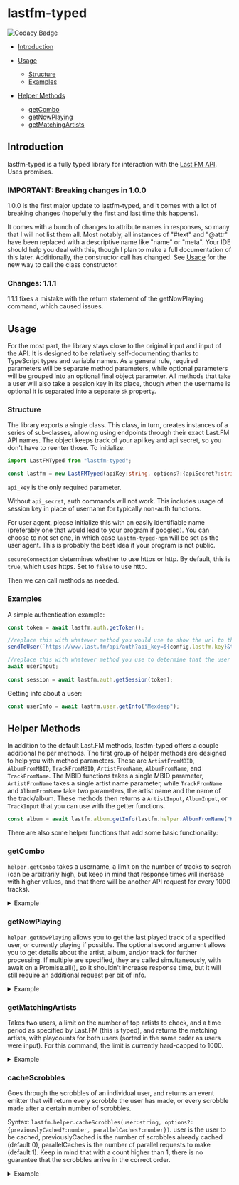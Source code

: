 # lastfm-typed

[![Codacy Badge](https://api.codacy.com/project/badge/Grade/04d6fccb32494d0b95fe631c702ad0fc)](https://app.codacy.com/gh/yayuyokitano/lastfm-typed?utm_source=github.com&utm_medium=referral&utm_content=yayuyokitano/lastfm-typed&utm_campaign=Badge_Grade)

- [Introduction](#introduction)

- [Usage](#usage)
    - [Structure](#structure)
    - [Examples](#examples)
- [Helper Methods](#helper-methods)
    - [getCombo](#getcombo)
    - [getNowPlaying](#getnowplaying)
    - [getMatchingArtists](#getmatchingartists)

## Introduction

lastfm-typed is a fully typed library for interaction with the [Last.FM API](https://www.last.fm/api). Uses promises.

### IMPORTANT: Breaking changes in 1.0.0

1.0.0 is the first major update to lastfm-typed, and it comes with a lot of breaking changes (hopefully the first and last time this happens).

It comes with a bunch of changes to attribute names in responses, so many that I will not list them all. Most notably, all instances of "#text" and "@attr" have been replaced with a descriptive name like "name" or "meta". Your IDE should help you deal with this, though I plan to make a full documentation of this later.
Additionally, the constructor call has changed. See [Usage](#usage) for the new way to call the class constructor.

### Changes: 1.1.1

1.1.1 fixes a mistake with the return statement of the getNowPlaying command, which caused issues.

## Usage

For the most part, the library stays close to the original input and input of the API. It is designed to be relatively self-documenting thanks to TypeScript types and variable names. As a general rule, required parameters will be separate method parameters, while optional parameters will be grouped into an optional final object parameter. All methods that take a user will also take a session key in its place, though when the username is optional it is separated into a separate `sk` property.

### Structure

The library exports a single class. This class, in turn, creates instances of a series of sub-classes, allowing using endpoints through their exact Last.FM API names. The object keeps track of your api key and api secret, so you don't have to reenter those. To initialize:

```ts
import LastFMTyped from "lastfm-typed";

const lastfm = new LastFMTyped(apiKey:string, options?:{apiSecret?:string, userAgent?:string, secureConnection?:boolean}); //insert key, secret, user agent, and whether to use https here
```

`api_key` is the only required parameter.

Without `api_secret`, auth commands will not work. This includes usage of session key in place of username for typically non-auth functions.

For user agent, please initialize this with an easily identifiable name (preferably one that would lead to your program if googled). You can choose to not set one, in which case `lastfm-typed-npm` will be set as the user agent. This is probably the best idea if your program is not public.

`secureConnection` determines whether to use https or http. By default, this is `true`, which uses https. Set to `false` to use http.

Then we can call methods as needed.

### Examples

A simple authentication example:

```ts
const token = await lastfm.auth.getToken();

//replace this with whatever method you would use to show the url to the user
sendToUser(`https://www.last.fm/api/auth?api_key=${config.lastfm.key}&token=${token}`);

//replace this with whatever method you use to determine that the user has accepted integration.
await userInput;
	
const session = await lastfm.auth.getSession(token);
```

Getting info about a user:

```ts
const userInfo = await lastfm.user.getInfo("Mexdeep");
```

## Helper Methods

In addition to the default Last.FM methods, lastfm-typed offers a couple additional helper methods. The first group of helper methods are designed to help you with method parameters. These are `ArtistFromMBID`, `AlbumFromMBID`, `TrackFromMBID`, `ArtistFromName`, `AlbumFromName`, and `TrackFromName`. The MBID functions takes a single MBID parameter, `ArtistFromName` takes a single artist name parameter, while `TrackFromName` and `AlbumFromName` take two parameters, the artist name and the name of the track/album. These methods then returns a `ArtistInput`, `AlbumInput`, or `TrackInput` that you can use with the getter functions.

```ts
const album = await lastfm.album.getInfo(lastfm.helper.AlbumFromName("KITANO REM", "RAINSICK/オレンジ"), {username:"Mexdeep"});
```

There are also some helper functions that add some basic functionality:

### getCombo

`helper.getCombo` takes a username, a limit on the number of tracks to search (can be arbitrarily high, but keep in mind that response times will increase with higher values, and that there will be another API request for every 1000 tracks).

<details>
  <summary>Example</summary>

  ```ts
  console.log(await lastfm.helper.getCombo("Mexdeep", 200));
  ```

  ```ts
  {
    "artist": {
      "name": "Unlucky Morpheus",
      "combo": 9
    },
    "album": {
      "name": "Hypothetical Box ACT3",
      "combo": 9
    },
    "track": {
      "name": "烏天狗",
      "combo": 0
    },
    "nowplaying": true,
    "image": [
      {
        "size": "small",
        "#text": "https://lastfm.freetls.fastly.net/i/u/34s/87065ea72de7fe7992b02456a54e1859.png"
      },
      {
        "size": "medium",
        "#text": "https://lastfm.freetls.fastly.net/i/u/64s/87065ea72de7fe7992b02456a54e1859.png"
      },
      {
        "size": "large",
        "#text": "https://lastfm.freetls.fastly.net/i/u/174s/87065ea72de7fe7992b02456a54e1859.png"
      },
      {
        "size": "extralarge",
        "#text": "https://lastfm.freetls.fastly.net/i/u/300x300/87065ea72de7fe7992b02456a54e1859.png"
      }
    ]
  }
  ```
</details>

### getNowPlaying

`helper.getNowPlaying` allows you to get the last played track of a specified user, or currently playing if possible. The optional second argument allows you to get details about the artist, album, and/or track for further processing. If multiple are specified, they are called simultaneously, with await on a Promise.all(), so it shouldn't increase response time, but it will still require an additional request per bit of info.

<details>
  <summary>Example</summary>
  
  ```ts
  console.log(await lastfm.helper.getNowPlaying("Mexdeep", ["album"]));
  ```
  
  ```ts
  {
    "recent": {
      "artist": "ヤユヨ",
      "album": "さよなら前夜",
      "track": "七月",
      "image": [
        {
          "size": "small",
          "#text": "https://lastfm.freetls.fastly.net/i/u/34s/0f7512e6b4c20138b8d42fabb41508c4.jpg"
        },
        {
          "size": "medium",
          "#text": "https://lastfm.freetls.fastly.net/i/u/64s/0f7512e6b4c20138b8d42fabb41508c4.jpg"
        },
        {
          "size": "large",
          "#text": "https://lastfm.freetls.fastly.net/i/u/174s/0f7512e6b4c20138b8d42fabb41508c4.jpg"
        },
        {
          "size": "extralarge",
          "#text": "https://lastfm.freetls.fastly.net/i/u/300x300/0f7512e6b4c20138b8d42fabb41508c4.jpg"
        }
      ],
      "url": "https://www.last.fm/music/%E3%83%A4%E3%83%A6%E3%83%A8/_/%E4%B8%83%E6%9C%88",
      "nowplaying": true
    },
    "details": {
      "artist": {
        "successful": false
      },
      "album": {
        "successful": true,
        "data": {
          "name": "さよなら前夜",
          "artist": "ヤユヨ",
          "url": "https://www.last.fm/music/%E3%83%A4%E3%83%A6%E3%83%A8/%E3%81%95%E3%82%88%E3%81%AA%E3%82%89%E5%89%8D%E5%A4%9C",
          "image": [
            {
              "#text": "https://lastfm.freetls.fastly.net/i/u/34s/0f7512e6b4c20138b8d42fabb41508c4.png",
              "size": "small"
            },
            {
              "#text": "https://lastfm.freetls.fastly.net/i/u/64s/0f7512e6b4c20138b8d42fabb41508c4.png",
              "size": "medium"
            },
            {
              "#text": "https://lastfm.freetls.fastly.net/i/u/174s/0f7512e6b4c20138b8d42fabb41508c4.png",
              "size": "large"
            },
            {
              "#text": "https://lastfm.freetls.fastly.net/i/u/300x300/0f7512e6b4c20138b8d42fabb41508c4.png",
              "size": "extralarge"
            },
            {
              "#text": "https://lastfm.freetls.fastly.net/i/u/300x300/0f7512e6b4c20138b8d42fabb41508c4.png",
              "size": "mega"
            },
            {
              "#text": "https://lastfm.freetls.fastly.net/i/u/300x300/0f7512e6b4c20138b8d42fabb41508c4.png",
              "size": ""
            }
          ],
          "listeners": "12",
          "playcount": "917",
          "userplaycount": "923",
          "tracks": {
            "track": []
          },
          "tags": {
            "tag": []
          }
        }
      },
      "track": {
        "successful": false
      }
    }
  }
  ```
</details>

### getMatchingArtists

Takes two users, a limit on the number of top artists to check, and a time period as specified by Last.FM (this is typed), and returns the matching artists, with playcounts for both users (sorted in the same order as users were input). For this command, the limit is currently hard-capped to 1000. 

<details>
  <summary>Example</summary>
  
  ```ts
  console.log(await lastfm.helper.getMatchingArtists("Mexdeep", "gowon_", 1000, "overall"));
  ```
  
  ```ts
  [{
    "name": "Blume popo",
    "url": "https://www.last.fm/music/Blume+popo",
    "playcount": [
      406,
      1
    ]
  },
  {
    "name": "Bomberfett",
    "url": "https://www.last.fm/music/Bomberfett",
    "playcount": [
      5,
      2
    ]
  },
  {
    "name": "CAT ATE HOTDOGS",
    "url": "https://www.last.fm/music/CAT+ATE+HOTDOGS",
    "playcount": [
      3,
      2
    ]
  },
  {
    "name": "Chai",
    "url": "https://www.last.fm/music/Chai",
    "playcount": [
      1,
      12
    ]
  },
  {
    "name": "Dragdown",
    "url": "https://www.last.fm/music/Dragdown",
    "playcount": [
      10,
      2
    ]
  },
  {
    "name": "Fishborn",
    "url": "https://www.last.fm/music/Fishborn",
    "playcount": [
      36,
      2
    ]
  },
  {
    "name": "Fuki",
    "url": "https://www.last.fm/music/Fuki",
    "playcount": [
      63,
      2
    ]
  },
  {
    "name": "Honningbarna",
    "url": "https://www.last.fm/music/Honningbarna",
    "playcount": [
      60,
      3
    ]
  },
  {
    "name": "Hump Back",
    "url": "https://www.last.fm/music/Hump+Back",
    "playcount": [
      241,
      4
    ]
  },
  {
    "name": "KITANO REM",
    "url": "https://www.last.fm/music/KITANO+REM",
    "playcount": [
      953,
      8
    ]
  },
  {
    "name": "Maki",
    "url": "https://www.last.fm/music/Maki",
    "playcount": [
      8,
      2
    ]
  },
  {
    "name": "Once Human",
    "url": "https://www.last.fm/music/Once+Human",
    "playcount": [
      3,
      2
    ]
  },
  {
    "name": "One Morr Time",
    "url": "https://www.last.fm/music/One+Morr+Time",
    "playcount": [
      99,
      6
    ]
  },
  {
    "name": "Silent Hell",
    "url": "https://www.last.fm/music/Silent+Hell",
    "playcount": [
      91,
      2
    ]
  },
  {
    "name": "TEARS OF TRAGEDY",
    "url": "https://www.last.fm/music/TEARS+OF+TRAGEDY",
    "playcount": [
      148,
      11
    ]
  },
  {
    "name": "Tetora",
    "url": "https://www.last.fm/music/Tetora",
    "playcount": [
      940,
      4
    ]
  },
  {
    "name": "tricot",
    "url": "https://www.last.fm/music/tricot",
    "playcount": [
      39,
      17
    ]
  },
  {
    "name": "Unlucky Morpheus",
    "url": "https://www.last.fm/music/Unlucky+Morpheus",
    "playcount": [
      714,
      29
    ]
  },
  {
    "name": "YONLAPA",
    "url": "https://www.last.fm/music/YONLAPA",
    "playcount": [
      47,
      2
    ]
  },
  {
    "name": "カネヨリマサル",
    "url": "https://www.last.fm/music/%E3%82%AB%E3%83%8D%E3%83%A8%E3%83%AA%E3%83%9E%E3%82%B5%E3%83%AB",
    "playcount": [
      963,
      137
    ]
  },
  {
    "name": "コシモトユイカ",
    "url": "https://www.last.fm/music/%E3%82%B3%E3%82%B7%E3%83%A2%E3%83%88%E3%83%A6%E3%82%A4%E3%82%AB",
    "playcount": [
      111,
      5
    ]
  },
  {
    "name": "コトリア",
    "url": "https://www.last.fm/music/%E3%82%B3%E3%83%88%E3%83%AA%E3%82%A2",
    "playcount": [
      203,
      2
    ]
  },
  {
    "name": "ヌ・シャボンヌ",
    "url": "https://www.last.fm/music/%E3%83%8C%E3%83%BB%E3%82%B7%E3%83%A3%E3%83%9C%E3%83%B3%E3%83%8C",
    "playcount": [
      48,
      5
    ]
  },
  {
    "name": "ひかりのなかに",
    "url": "https://www.last.fm/music/%E3%81%B2%E3%81%8B%E3%82%8A%E3%81%AE%E3%81%AA%E3%81%8B%E3%81%AB",
    "playcount": [
      343,
      2
    ]
  },
  {
    "name": "ヤユヨ",
    "url": "https://www.last.fm/music/%E3%83%A4%E3%83%A6%E3%83%A8",
    "playcount": [
      1798,
      13
    ]
  },
  {
    "name": "中山姫李",
    "url": "https://www.last.fm/music/%E4%B8%AD%E5%B1%B1%E5%A7%AB%E6%9D%8E",
    "playcount": [
      40,
      2
    ]
  },
  {
    "name": "密会と耳鳴り",
    "url": "https://www.last.fm/music/%E5%AF%86%E4%BC%9A%E3%81%A8%E8%80%B3%E9%B3%B4%E3%82%8A",
    "playcount": [
      970,
      9
    ]
  },
  {
    "name": "朝日美穂",
    "url": "https://www.last.fm/music/%E6%9C%9D%E6%97%A5%E7%BE%8E%E7%A9%82",
    "playcount": [
      1,
      2
    ]
  },
  {
    "name": "村瀬真弓",
    "url": "https://www.last.fm/music/%E6%9D%91%E7%80%AC%E7%9C%9F%E5%BC%93",
    "playcount": [
      142,
      16
    ]
  },
  {
    "name": "水咲加奈",
    "url": "https://www.last.fm/music/%E6%B0%B4%E5%92%B2%E5%8A%A0%E5%A5%88",
    "playcount": [
      387,
      2
    ]
  },
  {
    "name": "赤い公園",
    "url": "https://www.last.fm/music/%E8%B5%A4%E3%81%84%E5%85%AC%E5%9C%92",
    "playcount": [
      942,
      8
    ]
  }]
  ```

</details>

### cacheScrobbles

Goes through the scrobbles of an individual user, and returns an event emitter that will return every scrobble the user has made, or every scrobble made after a certain number of scrobbles.

Syntax: `lastfm.helper.cacheScrobbles(user:string, options?:{previouslyCached?:number, parallelCaches?:number})`. user is the user to be cached, previouslyCached is the number of scrobbles already cached (default 0), parallelCaches is the number of parallel requests to make (default 1). Keep in mind that with a count higher than 1, there is no guarantee that the scrobbles arrive in the correct order.

<details>
  <summary>Example</summary>
  
  ```ts
  let scrobbleCacher = await lastfm.helper.cacheScrobbles("Mexdeep");
  
  scrobbleCacher.on("start", (data) => {
    console.log(`Found ${data.count} scrobbles, starting (0/${data.totalPages}).`);
  });
  
  scrobbleCacher.on("data", (data) => {
    database.addScrobblesBulk(data.data);
    console.log(`${data.completedPages}/${data.totalPages} (${(data.progress * 100).toFixed(2)}%)`);
  });
  
  scrobbleCacher.on("close", () => {
    console.log("Caching completed.");
  });
  ```
  
  ```ts
  Found 19017 scrobbles, starting (0/20).
  1/20 (5.00%)
  2/20 (10.00%)
  3/20 (15.00%)
  4/20 (20.00%)
  5/20 (25.00%)
  6/20 (30.00%)
  7/20 (35.00%)
  8/20 (40.00%)
  9/20 (45.00%)
  10/20 (50.00%)
  11/20 (55.00%)
  12/20 (60.00%)
  13/20 (65.00%)
  14/20 (70.00%)
  15/20 (75.00%)
  16/20 (80.00%)
  17/20 (85.00%)
  18/20 (90.00%)
  19/20 (95.00%)
  20/20 (100.00%)
  Caching completed.
  ```
  
  This would send 1000 scrobbles at a time to the database.addScrobblesBulk(). This is returned exactly like the user.getRecentTracks function returns it (except that it does remove nowplaying).

</details>
